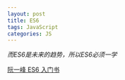 ```yaml
---
layout: post
title: ES6
tags: JavaScript
categories: JS
---
```

*而ES6是未来的趋势，所以ES6必须一学*


[阮一峰 ES6 入门书][1]

[1]:	http://es6.ruanyifeng.com/